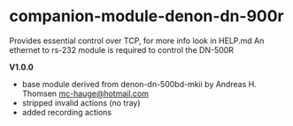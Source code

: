 # companion-module-denon-dn-900r

Provides essential control over TCP, for more info look in HELP.md
An ethernet to rs-232 module is required to control the DN-500R

**V1.0.0**
* base module derived from denon-dn-500bd-mkii by Andreas H. Thomsen <mc-hauge@hotmail.com>
* stripped invalid actions (no tray)
* added recording actions
